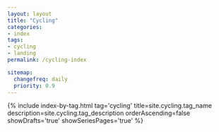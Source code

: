 ```yaml
---
layout: layout
title: "Cycling"
categories:
- index
tags:
- cycling
- landing
permalink: /cycling-index

sitemap:
  changefreq: daily
  priority: 0.9
---
```


{% include index-by-tag.html tag='cycling' title=site.cycling.tag_name description=site.cycling.tag_description orderAscending=false showDrafts='true' showSeriesPages='true' %}

